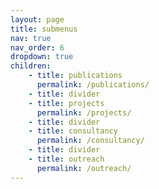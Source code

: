 ```yaml
---
layout: page
title: submenus
nav: true
nav_order: 6
dropdown: true
children: 
    - title: publications
      permalink: /publications/
    - title: divider
    - title: projects
      permalink: /projects/
    - title: divider
    - title: consultancy
      permalink: /consultancy/
    - title: divider
    - title: outreach
      permalink: /outreach/
---
```

